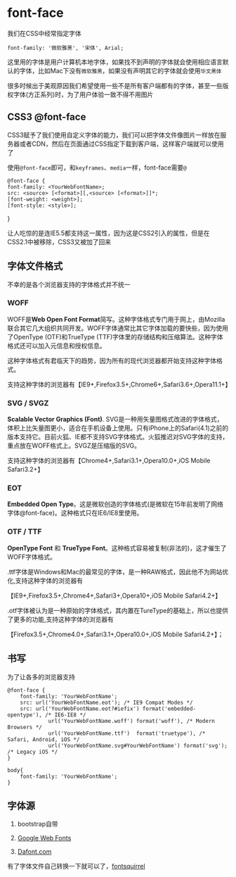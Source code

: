 # font-face

我们在CSS中经常指定字体

	font-family: '微软雅黑', '宋体', Arial;

这里用的字体是用户计算机本地字体，如果找不到声明的字体就会使用相应语言默认的字体，比如Mac下没有`微软雅黑`，如果没有声明其它的字体就会使用`华文黑体`

很多时候出于美观原因我们希望使用一些不是所有客户端都有的字体，甚至一些版权字体(方正系列)时，为了用户体验一致不得不用图片

## CSS3 @font-face

CSS3赋予了我们使用自定义字体的能力，我们可以把字体文件像图片一样放在服务器或者CDN，然后在页面通过CSS指定下载到客户端，这样客户端就可以使用了

使用`@font-face`即可，和`keyframes`、`media`一样，font-face需要`@`

	@font-face {
    font-family: <YourWebFontName>;
    src: <source> [<format>][,<source> [<format>]]*;
    [font-weight: <weight>];
    [font-style: <style>];
  }

让人吃惊的是连IE5.5都支持这一属性，因为这是CSS2引入的属性，但是在CSS2.1中被移除，CSS3又被加了回来


## 字体文件格式

不幸的是各个浏览器支持的字体格式并不统一

### WOFF

WOFF是**Web Open Font Format**简写。这种字体格式专门用于网上，由Mozilla联合其它几大组织共同开发。WOFF字体通常比其它字体加载的要快些，因为使用了OpenType (OTF)和TrueType (TTF)字体里的存储结构和压缩算法。这种字体格式还可以加入元信息和授权信息。

这种字体格式有君临天下的趋势，因为所有的现代浏览器都开始支持这种字体格式。

支持这种字体的浏览器有【IE9+,Firefox3.5+,Chrome6+,Safari3.6+,Opera11.1+】

### SVG / SVGZ

**Scalable Vector Graphics (Font)**. SVG是一种用矢量图格式改进的字体格式，体积上比矢量图更小，适合在手机设备上使用。只有iPhone上的Safari(4.1)之前的版本支持它。目前火狐、IE都不支持SVG字体格式。火狐推迟对SVG字体的支持，重点放在WOFF格式上。SVGZ是压缩版的SVG。

支持这种字体的浏览器有【Chrome4+,Safari3.1+,Opera10.0+,iOS Mobile Safari3.2+】

### EOT

**Embedded Open Type**。这是微软创造的字体格式(是微软在15年前发明了网络字体@font-face)。这种格式只在IE6/IE8里使用。

### OTF / TTF

**OpenType Font** 和 **TrueType Font**。这种格式容易被复制(非法的)，这才催生了WOFF字体格式。

.ttf字体是Windows和Mac的最常见的字体，是一种RAW格式，因此他不为网站优化,支持这种字体的浏览器有

【IE9+,Firefox3.5+,Chrome4+,Safari3+,Opera10+,iOS Mobile Safari4.2+】

.otf字体被认为是一种原始的字体格式，其内置在TureType的基础上，所以也提供了更多的功能,支持这种字体的浏览器有

【Firefox3.5+,Chrome4.0+,Safari3.1+,Opera10.0+,iOS Mobile Safari4.2+】；

## 书写

为了让各多的浏览器支持

	@font-face {
		font-family: 'YourWebFontName';
		src: url('YourWebFontName.eot'); /* IE9 Compat Modes */
		src: url('YourWebFontName.eot?#iefix') format('embedded-opentype'), /* IE6-IE8 */
	             url('YourWebFontName.woff') format('woff'), /* Modern Browsers */
	             url('YourWebFontName.ttf')  format('truetype'), /* Safari, Android, iOS */
	             url('YourWebFontName.svg#YourWebFontName') format('svg'); /* Legacy iOS */
	}

	body{
		font-family: 'YourWebFontName';
	}

## 字体源

1. bootstrap自带

2. [Google Web Fonts](https://www.google.com/fonts/)

3. [Dafont.com](http://www.dafont.com/)

有了字体文件自己转换一下就可以了，[fontsquirrel](http://www.fontsquirrel.com/tools/webfont-generator)
